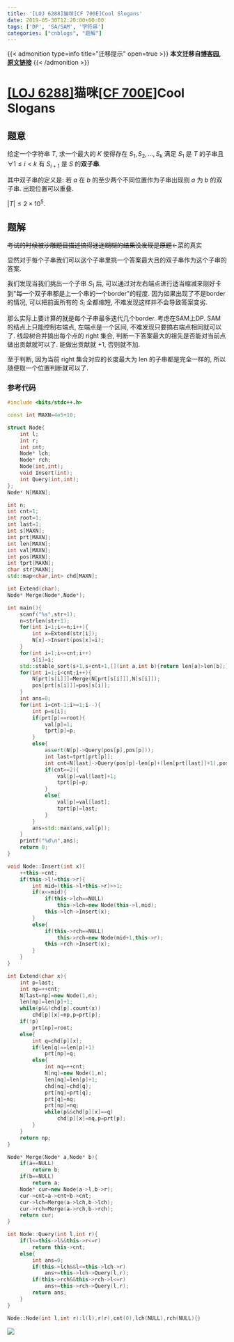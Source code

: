 ```yaml
---
title: '[LOJ 6288]猫咪[CF 700E]Cool Slogans'
date: 2019-05-30T12:20:00+00:00
tags: ['DP', 'SA/SAM', '字符串']
categories: ["cnblogs", "题解"]
---
```

{{< admonition type=info title="迁移提示" open=true >}}
**本文迁移自[博客园](https://rvalue.cnblogs.com), [原文链接](http://www.cnblogs.com/rvalue/archive/2019/05/30/10951825.html)**
{{< /admonition >}}

# [[LOJ 6288]](https://loj.ac/problem/6288)猫咪[[CF 700E]](https://codeforces.com/contest/700/problem/E)Cool Slogans

## 题意

给定一个字符串 $T$, 求一个最大的 $K$ 使得存在 $S_1,S_2,\dots,S_k$ 满足 $S_1$ 是 $T$ 的子串且 $\forall 1\le  i< k$ 有 $S_{i+1}$ 是 $S$ 的**双子串**.

其中双子串的定义是: 若 $a$ 在 $b$ 的至少两个不同位置作为子串出现则 $a$ 为 $b$ 的双子串. 出现位置可以重叠.

$|T|\le 2\times 10^5$.

## 题解

~~考试的时候被沙雕题目描述搞得迷迷糊糊的结果没发现是原题~~<span class="covered">←菜的真实</span>

显然对于每个子串我们可以这个子串里挑一个答案最大且的双子串作为这个子串的答案.

我们发现当我们挑出一个子串 $S_1$ 后, 可以通过对左右端点进行适当缩减来刚好卡到"每一个双子串都是上一个串的一个border"的程度. 因为如果出现了不是border的情况, 可以把前面所有的 $S_i$ 全都缩短, 不难发现这样并不会导致答案变劣.

那么实际上要计算的就是每个子串最多迭代几个border. 考虑在SAM上DP. SAM的结点上只能控制右端点, 左端点是一个区间, 不难发现只要搞右端点相同就可以了. 线段树合并搞出每个点的 right 集合, 判断一下答案最大的祖先是否能对当前点做出贡献就可以了. 能做出贡献就 $+1$, 否则就不加.

至于判断, 因为当前 right 集合对应的长度最大为 len 的子串都是完全一样的, 所以随便取一个位置判断就可以了.

### 参考代码

```cpp
#include <bits/stdc++.h>

const int MAXN=4e5+10;

struct Node{
	int l;
	int r;
	int cnt;
	Node* lch;
	Node* rch;
	Node(int,int);
	void Insert(int);
	int Query(int,int);
};
Node* N[MAXN];

int n;
int cnt=1;
int root=1;
int last=1;
int s[MAXN];
int prt[MAXN];
int len[MAXN];
int val[MAXN];
int pos[MAXN];
int tprt[MAXN];
char str[MAXN];
std::map<char,int> chd[MAXN];

int Extend(char);
Node* Merge(Node*,Node*);

int main(){
	scanf("%s",str+1);
	n=strlen(str+1);
	for(int i=1;i<=n;i++){
		int x=Extend(str[i]);
		N[x]->Insert(pos[x]=i);
	}
	for(int i=1;i<=cnt;i++)
		s[i]=i;
	std::stable_sort(s+1,s+cnt+1,[](int a,int b){return len[a]>len[b];});
	for(int i=1;i<cnt;i++){
		N[prt[s[i]]]=Merge(N[prt[s[i]]],N[s[i]]);
		pos[prt[s[i]]]=pos[s[i]];
	}
	int ans=0;
	for(int i=cnt-1;i>=1;i--){
		int p=s[i];
		if(prt[p]==root){
			val[p]=1;
			tprt[p]=p;
		}
		else{
			assert(N[p]->Query(pos[p],pos[p]));
			int last=tprt[prt[p]];
			int cnt=N[last]->Query(pos[p]-len[p]+(len[prt[last]]+1),pos[p]);
			if(cnt>=2){
				val[p]=val[last]+1;
				tprt[p]=p;
			}
			else{
				val[p]=val[last];
				tprt[p]=last;
			}
		}
		ans=std::max(ans,val[p]);
	}
	printf("%d\n",ans);
	return 0;
}

void Node::Insert(int x){
	++this->cnt;
	if(this->l!=this->r){
		int mid=(this->l+this->r)>>1;
		if(x<=mid){
			if(this->lch==NULL)
				this->lch=new Node(this->l,mid);
			this->lch->Insert(x);
		}
		else{
			if(this->rch==NULL)
				this->rch=new Node(mid+1,this->r);
			this->rch->Insert(x);
		}
	}
}

int Extend(char x){
	int p=last;
	int np=++cnt;
	N[last=np]=new Node(1,n);
	len[np]=len[p]+1;
	while(p&&!chd[p].count(x))
		chd[p][x]=np,p=prt[p];
	if(!p)
		prt[np]=root;
	else{
		int q=chd[p][x];
		if(len[q]==len[p]+1)
			prt[np]=q;
		else{
			int nq=++cnt;
			N[nq]=new Node(1,n);
			len[nq]=len[p]+1;
			chd[nq]=chd[q];
			prt[nq]=prt[q];
			prt[q]=nq;
			prt[np]=nq;
			while(p&&chd[p][x]==q)
				chd[p][x]=nq,p=prt[p];
		}
	}
	return np;
}

Node* Merge(Node* a,Node* b){
	if(a==NULL)
		return b;
	if(b==NULL)
		return a;
	Node* cur=new Node(a->l,b->r);
	cur->cnt=a->cnt+b->cnt;
	cur->lch=Merge(a->lch,b->lch);
	cur->rch=Merge(a->rch,b->rch);
	return cur;
}

int Node::Query(int l,int r){
	if(l<=this->l&&this->r<=r)
		return this->cnt;
	else{
		int ans=0;
		if(this->lch&&l<=this->lch->r)
			ans+=this->lch->Query(l,r);
		if(this->rch&&this->rch->l<=r)
			ans+=this->rch->Query(l,r);
		return ans;
	}
}

Node::Node(int l,int r):l(l),r(r),cnt(0),lch(NULL),rch(NULL){}

```

![](https://pic.rvalue.moe/2021/08/02/68b1bcba35aa7.png)
